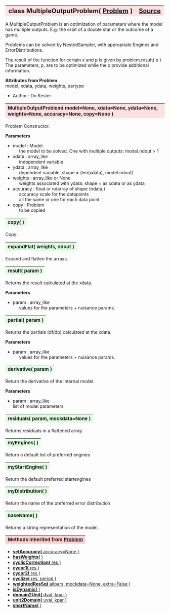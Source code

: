 ---
---
<br><br>

<a name="MultipleOutputProblem"></a>
<table><thead style="background-color:#FFE0E0; width:100%; font-size:20px"><tr><th style="text-align:left">
<strong>class MultipleOutputProblem(</strong> <a href="./Problem.html">Problem</a> )</th><th style="text-align:right"><a href=https://github.com/dokester/BayesicFitting/blob/master/BayesicFitting/source/MultipleOutputProblem.py target=_blank>Source</a></th></tr></thead></table>
<p>

A MultipleOutputProblem is an optimization of parameters where the model
has multiple outputs. E.g. the orbit of a double star or the outcome of
a game.

Problems can be solved by NestedSampler, with appropriate Engines and
ErrorDistributions.

The result of the function for certain x and p is given by
problem.result( p )
The parameters, p, are to be optimized while the x provide additional
information.

<b>Attributes from Problem</b><br>
model, xdata, ydata, weights, partype

* Author  :          Do Kester<br>


<a name="MultipleOutputProblem"></a>
<table><thead style="background-color:#FFE0E0; width:100%; font-size:15px"><tr><th style="text-align:left">
<strong>MultipleOutputProblem(</strong> model=None, xdata=None, ydata=None, weights=None,
 accuracy=None, copy=None )
</th></tr></thead></table>
<p>

Problem Constructor.

<b>Parameters</b><br>
* model  :  Model<br>
&nbsp;&nbsp;&nbsp;&nbsp; the model to be solved. One with multiple outputs: model.ndout > 1<br>
* xdata  :  array_like<br>
&nbsp;&nbsp;&nbsp;&nbsp; independent variable<br>
* ydata  :  array_like<br>
&nbsp;&nbsp;&nbsp;&nbsp; dependent variable. shape = (len(xdata), model.ndout)<br>
* weights  :  array_like or None<br>
&nbsp;&nbsp;&nbsp;&nbsp; weights associated with ydata: shape = as xdata or as ydata<br>
* accuracy  :  float or ndarray of shape (ndata,)<br>
&nbsp;&nbsp;&nbsp;&nbsp; accuracy scale for the datapoints<br>
&nbsp;&nbsp;&nbsp;&nbsp; all the same or one for each data point<br>
* copy  :  Problem<br>
&nbsp;&nbsp;&nbsp;&nbsp; to be copied<br>


<a name="copy"></a>
<table><thead style="background-color:#E0FFE0; width:100%; font-size:15px"><tr><th style="text-align:left">
<strong>copy(</strong> )
</th></tr></thead></table>
<p>

Copy.


<a name="expandFlat"></a>
<table><thead style="background-color:#E0FFE0; width:100%; font-size:15px"><tr><th style="text-align:left">
<strong>expandFlat(</strong> weights, ndout ) 
</th></tr></thead></table>
<p>

Expand and flatten the arrays.


<a name="result"></a>
<table><thead style="background-color:#E0FFE0; width:100%; font-size:15px"><tr><th style="text-align:left">
<strong>result(</strong> param )
</th></tr></thead></table>
<p>

Returns the result calculated at the xdata.

<b>Parameters</b><br>
* param  :  array_like<br>
&nbsp;&nbsp;&nbsp;&nbsp; values for the parameters + nuisance params.<br>


<a name="partial"></a>
<table><thead style="background-color:#E0FFE0; width:100%; font-size:15px"><tr><th style="text-align:left">
<strong>partial(</strong> param ) 
</th></tr></thead></table>
<p>

Returns the partials (df/dp) calculated at the xdata.

<b>Parameters</b><br>
* param  :  array_like<br>
&nbsp;&nbsp;&nbsp;&nbsp; values for the parameters + nuisance params.<br>


<a name="derivative"></a>
<table><thead style="background-color:#E0FFE0; width:100%; font-size:15px"><tr><th style="text-align:left">
<strong>derivative(</strong> param ) 
</th></tr></thead></table>
<p>

Return the derivative of the internal model.

<b>Parameters</b><br>
* param  :  array_like<br>
    list of model parameters

<a name="residuals"></a>
<table><thead style="background-color:#E0FFE0; width:100%; font-size:15px"><tr><th style="text-align:left">
<strong>residuals(</strong> param, mockdata=None ) 
</th></tr></thead></table>
<p>

Returns residuals in a flattened array.

<a name="myEngines"></a>
<table><thead style="background-color:#E0FFE0; width:100%; font-size:15px"><tr><th style="text-align:left">
<strong>myEngines(</strong> ) 
</th></tr></thead></table>
<p>

Return a default list of preferred engines

<a name="myStartEngine"></a>
<table><thead style="background-color:#E0FFE0; width:100%; font-size:15px"><tr><th style="text-align:left">
<strong>myStartEngine(</strong> ) 
</th></tr></thead></table>
<p>

Return the default preferred startengines

<a name="myDistribution"></a>
<table><thead style="background-color:#E0FFE0; width:100%; font-size:15px"><tr><th style="text-align:left">
<strong>myDistribution(</strong> ) 
</th></tr></thead></table>
<p>

Return the name of the preferred error distribution

<a name="baseName"></a>
<table><thead style="background-color:#E0FFE0; width:100%; font-size:15px"><tr><th style="text-align:left">
<strong>baseName(</strong> )
</th></tr></thead></table>
<p>
Returns a string representation of the model. 

<table><thead style="background-color:#FFD0D0; width:100%; font-size:15px"><tr><th style="text-align:left">
<strong>Methods inherited from</strong> <a href="./Problem.html">Problem</a></th></tr></thead></table>


* [<strong>setAccuracy(</strong> accuracy=None ) ](./Problem.md#setAccuracy)
* [<strong>hasWeights(</strong> )](./Problem.md#hasWeights)
* [<strong>cyclicCorrection(</strong> res )](./Problem.md#cyclicCorrection)
* [<strong>cycor1(</strong> res )](./Problem.md#cycor1)
* [<strong>cycor2(</strong> res )](./Problem.md#cycor2)
* [<strong>cyclize(</strong> res, period ) ](./Problem.md#cyclize)
* [<strong>weightedResSq(</strong> allpars, mockdata=None, extra=False ) ](./Problem.md#weightedResSq)
* [<strong>isDynamic(</strong> ) ](./Problem.md#isDynamic)
* [<strong>domain2Unit(</strong> dval, kpar ) ](./Problem.md#domain2Unit)
* [<strong>unit2Domain(</strong> uval, kpar ) ](./Problem.md#unit2Domain)
* [<strong>shortName(</strong> ) ](./Problem.md#shortName)
